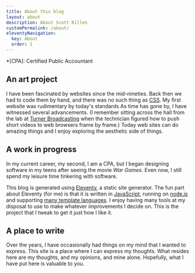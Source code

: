 ```yaml
---
title: About this blog
layout: about
description: About Scott Killen
customPermalink: /about/
eleventyNavigation:
  key: About
  order: 1
---
```


*[CPA]: Certified Public Accountant

## An art project

I have been fascinated by websites since the mid-nineties. Back then we had to code them by hand, and there was no such thing as  [CSS](https://www.w3.org/Style/CSS/Overview.en.html). My first website was rudimentary by today's standards  As time has gone by, I have witnessed several advancements. (I remember sitting across the hall from the lab at [Turner Broadcasting](https://www.tbs.com/) when the technician figured how to push short videos to web browsers frame by frame.) Today web sites can do amazing things and I enjoy exploring the aesthetic side of things.

## A work in progress

In my current career, my second, I am a CPA, but I began designing software in my teens after seeing the movie *War Games*. Even now, I still spend my leisure time tinkering with software.

This blog is generated using [Eleventy](https://www.11ty.dev/), a static site generator. The fun part about Eleventy (for me) is that it is written in [JavaScript](https://developer.mozilla.org/en-US/docs/Web/JavaScript), running on [node.js](https://nodejs.org/) and supporting [many template languages](https://www.11ty.dev/docs/languages/). I enjoy having many tools at my disposal to use to make whatever improvements I decide on. This is the project that I tweak to get it just how I like it.

## A place to write

Over the years, I have occasionally had things on my mind that I wanted to express. This site is a place where I can express my thoughts. What resides here are my thoughts, and my opinions, and mine alone. Hopefully, what I have put here is valuable to you.
